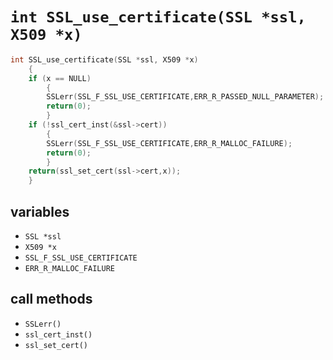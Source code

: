 # `int SSL_use_certificate(SSL *ssl, X509 *x)`

```c
int SSL_use_certificate(SSL *ssl, X509 *x)
	{
	if (x == NULL)
		{
		SSLerr(SSL_F_SSL_USE_CERTIFICATE,ERR_R_PASSED_NULL_PARAMETER);
		return(0);
		}
	if (!ssl_cert_inst(&ssl->cert))
		{
		SSLerr(SSL_F_SSL_USE_CERTIFICATE,ERR_R_MALLOC_FAILURE);
		return(0);
		}
	return(ssl_set_cert(ssl->cert,x));
	}
```

## variables

 * `SSL *ssl`
 * `X509 *x`
 * `SSL_F_SSL_USE_CERTIFICATE`
 * `ERR_R_MALLOC_FAILURE`

## call methods

 * `SSLerr()`
 * `ssl_cert_inst()`
 * `ssl_set_cert()`